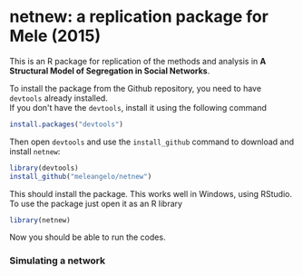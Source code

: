 # netnew: a replication package for Mele (2015)
This is an R package for replication of the methods and analysis in __A Structural Model of Segregation in Social Networks__. 

To install the package from the Github repository, you need to have `devtools` already installed.   
If you don't have the `devtools`, install it using the following command

```r
install.packages("devtools")
```

Then open `devtools` and use the `install_github` command to download and install `netnew`:
```r
library(devtools)
install_github("meleangelo/netnew")
```

This should install the package. This works well in Windows, using RStudio.   
To use the package just open it as an R library
```r
library(netnew)
```

Now you should be able to run the codes.


### Simulating a network

